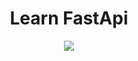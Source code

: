 <h1 align="center">Learn FastApi</h1>

<p align="center">
  <img src="https://skillicons.dev/icons?i=python,fastapi,docker,azure,git,github&perline=7" />
</p>
